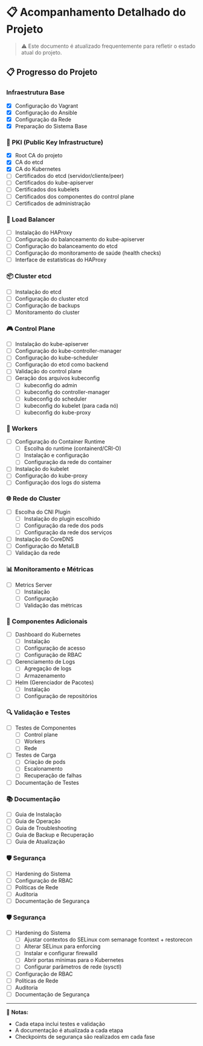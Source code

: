 # 📋 Acompanhamento Detalhado do Projeto

> ⚠️ Este documento é atualizado frequentemente para refletir o estado atual do projeto.

## 📋 Progresso do Projeto

### Infraestrutura Base
- [x] Configuração do Vagrant
- [x] Configuração do Ansible
- [x] Configuração da Rede
- [x] Preparação do Sistema Base

### 🔐 PKI (Public Key Infrastructure)
- [x] Root CA do projeto
- [x] CA do etcd
- [x] CA do Kubernetes
- [ ] Certificados do etcd (servidor/cliente/peer)
- [ ] Certificados do kube-apiserver
- [ ] Certificados dos kubelets
- [ ] Certificados dos componentes do control plane
- [ ] Certificados de administração

### 🔄 Load Balancer
- [ ] Instalação do HAProxy
- [ ] Configuração do balanceamento do kube-apiserver
- [ ] Configuração do balanceamento do etcd
- [ ] Configuração do monitoramento de saúde (health checks)
- [ ] Interface de estatísticas do HAProxy

### 📦 Cluster etcd
- [ ] Instalação do etcd
- [ ] Configuração do cluster etcd
- [ ] Configuração de backups
- [ ] Monitoramento do cluster

### 🎮 Control Plane
- [ ] Instalação do kube-apiserver
- [ ] Configuração do kube-controller-manager
- [ ] Configuração do kube-scheduler
- [ ] Configuração do etcd como backend
- [ ] Validação do control plane
- [ ] Geração dos arquivos kubeconfig
  - [ ] kubeconfig do admin
  - [ ] kubeconfig do controller-manager
  - [ ] kubeconfig do scheduler
  - [ ] kubeconfig do kubelet (para cada nó)
  - [ ] kubeconfig do kube-proxy

### 👷 Workers
- [ ] Configuração do Container Runtime
  - [ ] Escolha do runtime (containerd/CRI-O)
  - [ ] Instalação e configuração
  - [ ] Configuração da rede do container
- [ ] Instalação do kubelet
- [ ] Configuração do kube-proxy
- [ ] Configuração dos logs do sistema

### 🌐 Rede do Cluster
- [ ] Escolha do CNI Plugin
  - [ ] Instalação do plugin escolhido
  - [ ] Configuração da rede dos pods
  - [ ] Configuração da rede dos serviços
- [ ] Instalação do CoreDNS
- [ ] Configuração do MetalLB
- [ ] Validação da rede

### 📊 Monitoramento e Métricas
- [ ] Metrics Server
  - [ ] Instalação
  - [ ] Configuração
  - [ ] Validação das métricas

### 🎯 Componentes Adicionais
- [ ] Dashboard do Kubernetes
  - [ ] Instalação
  - [ ] Configuração de acesso
  - [ ] Configuração de RBAC
- [ ] Gerenciamento de Logs
  - [ ] Agregação de logs
  - [ ] Armazenamento
- [ ] Helm (Gerenciador de Pacotes)
  - [ ] Instalação
  - [ ] Configuração de repositórios

### 🔍 Validação e Testes
- [ ] Testes de Componentes
  - [ ] Control plane
  - [ ] Workers
  - [ ] Rede
- [ ] Testes de Carga
  - [ ] Criação de pods
  - [ ] Escalonamento
  - [ ] Recuperação de falhas
- [ ] Documentação de Testes

### 📚 Documentação
- [ ] Guia de Instalação
- [ ] Guia de Operação
- [ ] Guia de Troubleshooting
- [ ] Guia de Backup e Recuperação
- [ ] Guia de Atualização

### 🛡️ Segurança
- [ ] Hardening do Sistema
- [ ] Configuração de RBAC
- [ ] Políticas de Rede
- [ ] Auditoria
- [ ] Documentação de Segurança

### 🛡️ Segurança
- [ ] Hardening do Sistema
  - [ ] Ajustar contextos do SELinux com semanage fcontext + restorecon
  - [ ] Alterar SELinux para enforcing
  - [ ] Instalar e configurar firewalld
  - [ ] Abrir portas mínimas para o Kubernetes
  - [ ] Configurar parâmetros de rede (sysctl)
- [ ] Configuração de RBAC
- [ ] Políticas de Rede
- [ ] Auditoria
- [ ] Documentação de Segurança

---

📝 **Notas:**
- Cada etapa inclui testes e validação
- A documentação é atualizada a cada etapa
- Checkpoints de segurança são realizados em cada fase